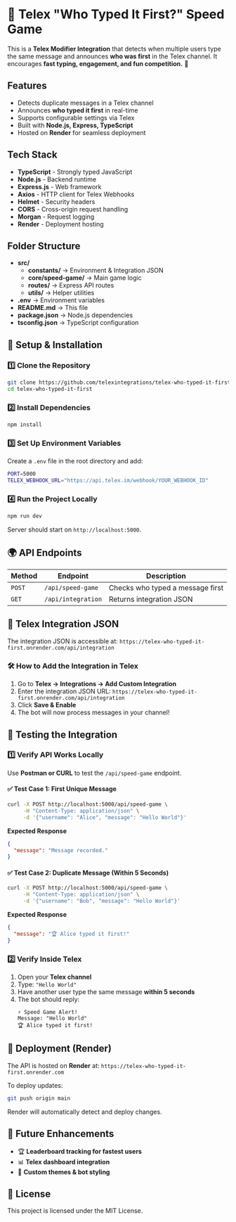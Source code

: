 # 🚀 Telex "Who Typed It First?" Speed Game

This is a **Telex Modifier Integration** that detects when multiple users type the same message and announces **who was first** in the Telex channel. It encourages **fast typing, engagement, and fun competition.** 🎉

## Features
- Detects duplicate messages in a Telex channel
- Announces **who typed it first** in real-time
- Supports configurable settings via Telex
- Built with **Node.js, Express, TypeScript**
- Hosted on **Render** for seamless deployment

## Tech Stack
- **TypeScript** - Strongly typed JavaScript
- **Node.js** - Backend runtime
- **Express.js** - Web framework
- **Axios** - HTTP client for Telex Webhooks
- **Helmet** - Security headers
- **CORS** - Cross-origin request handling
- **Morgan** - Request logging
- **Render** - Deployment hosting

## Folder Structure
- **src/**
  - **constants/** → Environment & Integration JSON
  - **core/speed-game/** → Main game logic
  - **routes/** → Express API routes
  - **utils/** → Helper utilities
- **.env** → Environment variables
- **README.md** → This file
- **package.json** → Node.js dependencies
- **tsconfig.json** → TypeScript configuration

## 🚀 Setup & Installation

### 1️⃣ Clone the Repository
```sh
git clone https://github.com/telexintegrations/telex-who-typed-it-first.git
cd telex-who-typed-it-first
```

### 2️⃣ Install Dependencies
```sh
npm install
```

### 3️⃣ Set Up Environment Variables
Create a `.env` file in the root directory and add:
```sh
PORT=5000
TELEX_WEBHOOK_URL="https://api.telex.im/webhook/YOUR_WEBHOOK_ID"
```

### 4️⃣ Run the Project Locally
```sh
npm run dev
```
Server should start on `http://localhost:5000`.

## 🌍 API Endpoints
| Method | Endpoint          | Description |
|--------|------------------|-------------|
| `POST` | `/api/speed-game` | Checks who typed a message first |
| `GET`  | `/api/integration` | Returns integration JSON |

## 📝 Telex Integration JSON
The integration JSON is accessible at:
`https://telex-who-typed-it-first.onrender.com/api/integration`

### 🛠 How to Add the Integration in Telex
1. Go to **Telex → Integrations → Add Custom Integration**
2. Enter the integration JSON URL:
   `https://telex-who-typed-it-first.onrender.com/api/integration`
3. Click **Save & Enable**
4. The bot will now process messages in your channel!

## 🧪 Testing the Integration

### 1️⃣ Verify API Works Locally
Use **Postman or CURL** to test the `/api/speed-game` endpoint.

#### ✅ Test Case 1: First Unique Message
```sh
curl -X POST http://localhost:5000/api/speed-game \
     -H "Content-Type: application/json" \
     -d '{"username": "Alice", "message": "Hello World"}'
```
**Expected Response**
```json
{
  "message": "Message recorded."
}
```

#### ✅ Test Case 2: Duplicate Message (Within 5 Seconds)
```sh
curl -X POST http://localhost:5000/api/speed-game \
     -H "Content-Type: application/json" \
     -d '{"username": "Bob", "message": "Hello World"}'
```
**Expected Response**
```json
{
  "message": "🏆 Alice typed it first!"
}
```

### 2️⃣ Verify Inside Telex
1. Open your **Telex channel**
2. Type: `"Hello World"`
3. Have another user type the same message **within 5 seconds**
4. The bot should reply:
   ```
   ⚡ Speed Game Alert!
   Message: "Hello World"
   🏆 Alice typed it first!
   ```

## 🔗 Deployment (Render)
The API is hosted on **Render** at:
`https://telex-who-typed-it-first.onrender.com`

To deploy updates:
```sh
git push origin main
```
Render will automatically detect and deploy changes.


## 🎯 Future Enhancements
- 🏆 **Leaderboard tracking for fastest users**
- 📊 **Telex dashboard integration**
- 🎨 **Custom themes & bot styling**

## 📝 License
This project is licensed under the MIT License.
